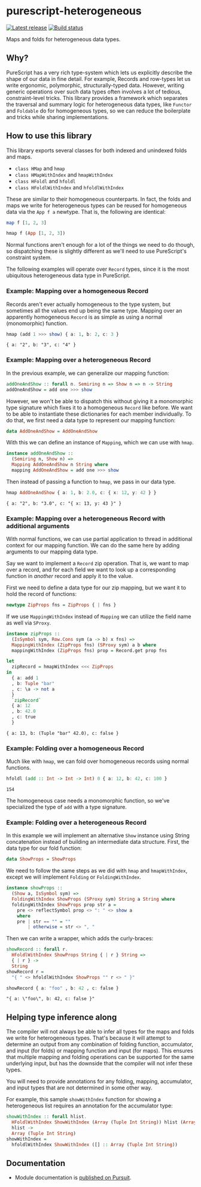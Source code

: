 # purescript-heterogeneous

[![Latest release](http://img.shields.io/github/release/natefaubion/purescript-heterogeneous.svg)](https://github.com/natefaubion/purescript-heterogeneous/releases)
[![Build status](https://travis-ci.org/natefaubion/purescript-heterogeneous.svg?branch=master)](https://travis-ci.org/natefaubion/purescript-heterogeneous)

Maps and folds for heterogeneous data types.

## Why?

PureScript has a very rich type-system which lets us explicitly describe the
shape of our data in fine detail. For example, Records and row-types let us
write ergonomic, polymorphic, structurally-typed data. However, writing generic
operations over such data types often involves a lot of tedious, constraint-level
tricks. This library provides a framework which separates the traversal and
summary logic for heterogeneous data types, like `Functor` and `Foldable` do for
homogeneous types, so we can reduce the boilerplate and tricks while sharing
implementations.

## How to use this library

This library exports several classes for both indexed and unindexed folds and maps.

* `class HMap` and `hmap`
* `class HMapWithIndex` and `hmapWithIndex`
* `class HFoldl` and `hfoldl`
* `class HFoldlWithIndex` and `hfoldlWithIndex`

These are similar to their homogeneous counterparts. In fact, the folds and maps we
write for heterogeneous types can be reused for homogeneous data via the `App f a`
newtype. That is, the following are identical:

```purescript
map f [1, 2, 3]
```
```purescript
hmap f (App [1, 2, 3])
```

Normal functions aren't enough for a lot of the things we need to do though, so
dispatching these is slightly different as we'll need to use PureScript's constraint
system.

The following examples will operate over `Record` types, since it is the most
ubiquitous heterogeneous data type in PureScript.

### Example: Mapping over a homogeneous Record

Records aren't ever actually homogeneous to the type system, but sometimes all the
values end up being the same type. Mapping over an apparently homogeneous `Record`
is as simple as using a normal (monomorphic) function.

```purescript
hmap (add 1 >>> show) { a: 1, b: 2, c: 3 }
```
```
{ a: "2", b: "3", c: "4" }
```

### Example: Mapping over a heterogeneous Record

In the previous example, we can generalize our mapping function:

```purescript
addOneAndShow :: forall n. Semiring n => Show n => n -> String
addOneAndShow = add one >>> show
```

However, we won't be able to dispatch this without giving it a monomorphic type
signature which fixes it to a homogeneous `Record` like before. We want to be able to
instantiate these dictionaries for each member individually. To do that, we first
need a data type to represent our mapping function:

```purescript
data AddOneAndShow = AddOneAndShow
```

With this we can define an instance of `Mapping`, which we can use with `hmap`.

```purescript
instance addOneAndShow ::
  (Semiring n, Show n) =>
  Mapping AddOneAndShow n String where
  mapping AddOneAndShow = add one >>> show
```

Then instead of passing a function to `hmap`, we pass in our data type.

```purescript
hmap AddOneAndShow { a: 1, b: 2.0, c: { x: 12, y: 42 } }
```
```
{ a: "2", b: "3.0", c: "{ x: 13, y: 43 }" }
```

### Example: Mapping over a heterogeneous Record with additional arguments

With normal functions, we can use partial application to thread in additional
context for our mapping function. We can do the same here by adding arguments
to our mapping data type.

Say we want to implement a `Record` zip operation. That is, we want to map over
a record, and for each field we want to look up a corresponding function in
_another_ record and apply it to the value.

First we need to define a data type for our zip mapping, but we want it to hold
the record of functions:

```purescript
newtype ZipProps fns = ZipProps { | fns }
```

If we use `MappingWithIndex` instead of `Mapping` we can utilize the field name
as well via `SProxy`.

```purescript
instance zipProps ::
  (IsSymbol sym, Row.Cons sym (a -> b) x fns) =>
  MappingWithIndex (ZipProps fns) (SProxy sym) a b where
  mappingWithIndex (ZipProps fns) prop = Record.get prop fns
```

```purescript
let
  zipRecord = hmapWithIndex <<< ZipProps
in
  { a: add 1
  , b: Tuple "bar"
  , c: \a -> not a
  }
  `zipRecord`
  { a: 12
  , b: 42.0
  , c: true
  }
```
```
{ a: 13, b: (Tuple "bar" 42.0), c: false }
```

### Example: Folding over a homogeneous Record

Much like with `hmap`, we can fold over homogeneous records using normal functions.

```purescript
hfoldl (add :: Int -> Int -> Int) 0 { a: 12, b: 42, c: 100 }
```
```
154
```

The homogeneous case needs a monomorphic function, so we've specialized the type of
`add` with a type signature.

### Example: Folding over a heterogeneous Record

In this example we will implement an alternative `Show` instance using String
concatenation instead of building an intermediate data structure. First, the
data type for our fold function:

```purescript
data ShowProps = ShowProps
```

We need to follow the same steps as we did with `hmap` and `hmapWithIndex`,
except we will implement `Folding` or `FoldingWithIndex`.

```purescript
instance showProps ::
  (Show a, IsSymbol sym) =>
  FoldingWithIndex ShowProps (SProxy sym) String a String where
  foldingWithIndex ShowProps prop str a =
    pre <> reflectSymbol prop <> ": " <> show a
    where
    pre | str == "" = ""
        | otherwise = str <> ", "
```

Then we can write a wrapper, which adds the curly-braces:

```purescript
showRecord :: forall r.
  HFoldlWithIndex ShowProps String { | r } String =>
  { | r } ->
  String
showRecord r =
  "{ " <> hfoldlWithIndex ShowProps "" r <> " }"
```

```purescript
showRecord { a: "foo" , b: 42 , c: false }
```
```
"{ a: \"foo\", b: 42, c: false }"
```

## Helping type inference along

The compiler will not always be able to infer all types for the maps and folds
we write for heterogeneous types. That's because it will attempt to determine
an output from any combination of folding function, accumulator, and input (for
folds) or mapping function and input (for maps). This ensures that multiple
mapping and folding operations can be supported for the same underlying input,
but has the downside that the compiler will not infer these types.

You will need to provide annotations for any folding, mapping, accumulator, and
input types that are not determined in some other way.

For example, this sample `showWithIndex` function for showing a heterogeneous
list requires an annotation for the accumulator type:

```purescript
showWithIndex :: forall hlist.
  HFoldlWithIndex ShowWithIndex (Array (Tuple Int String)) hlist (Array (Tuple Int String)) =>
  hlist ->
  Array (Tuple Int String)
showWithIndex =
  hfoldlWithIndex ShowWithIndex ([] :: Array (Tuple Int String))
```

## Documentation

- Module documentation is [published on Pursuit](http://pursuit.purescript.org/packages/purescript-heterogeneous).
